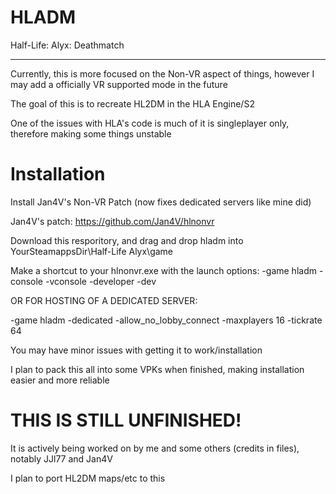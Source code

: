 <h1>HLADM</h1>
Half-Life: Alyx: Deathmatch
<hr>
<p>Currently, this is more focused on the Non-VR aspect of things, however I may add a officially VR supported mode in the future</p>
<p>The goal of this is to recreate HL2DM in the HLA Engine/S2</p>
<p>One of the issues with HLA's code is much of it is singleplayer only, therefore making some things unstable</p>
<h1>Installation</h1>
<p>Install Jan4V's Non-VR Patch (now fixes dedicated servers like mine did)</p>
<p>Jan4V's patch: <a href="https://github.com/Jan4V/hlnonvr">https://github.com/Jan4V/hlnonvr</a></p>
<p>Download this resporitory, and drag and drop hladm into YourSteamappsDir\Half-Life Alyx\game</p>
<p>Make a shortcut to your hlnonvr.exe with the launch options: -game hladm -console -vconsole -developer -dev</p>
<p>OR FOR HOSTING OF A DEDICATED SERVER:</p><p> -game hladm -dedicated -allow_no_lobby_connect -maxplayers 16 -tickrate 64</p>
<p>You may have minor issues with getting it to work/installation<p>
<p>I plan to pack this all into some VPKs when finished, making installation easier and more reliable</p>
<h1>THIS IS STILL UNFINISHED!</h1>
<p>It is actively being worked on by me and some others (credits in files), notably JJl77 and Jan4V<p>
<p>I plan to port HL2DM maps/etc to this<p>
